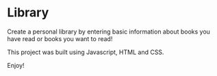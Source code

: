 # Library

Create a personal library by entering basic information about books you have read or books you want to read!

This project was built using Javascript, HTML and CSS.

Enjoy!
